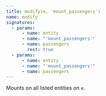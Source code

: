 ```yaml
---
title: modify(e, 'mount_passengers')
name: modify
signatures:
  - params:
      - name: entity
      - name: "'mount_passengers'"
      - name: passengers
        rest: true
  - params:
      - name: entity
      - name: "'mount_passengers'"
      - name: passengers
---
```


Mounts on all listed entities on `e`.
